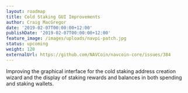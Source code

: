```yaml
---
layout: roadmap
title: Cold Staking GUI Improvements
author: Craig MacGregor
date: '2019-02-07T00:00:00+12:00'
publishDate: '2019-02-07T00:00:00+12:00'
feature_image: /images/uploads/navpi-patch.jpg
status: upcoming
weight: 120
externalUrl: https://github.com/NAVCoin/navcoin-core/issues/384
---
```


Improving the graphical interface for the cold staking address creation wizard and the display of staking rewards and balances in both spending and staking wallets.
